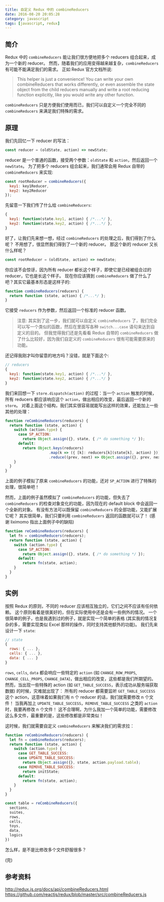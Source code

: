 ```yaml
---
title: 自定义 Redux 中的 combineReducers
date: 2016-08-20 20:05:28
category: javascript
tags: [javascript, redux]
---
```


## 简介
Redux 中的 `combineReducers` 能让我们很方便地把多个 reducers 组合起来，成为一个新的 reducer。 
然而，随着我们的应用变得越来越复杂，`combineReducers` 有可能不能满足我们的需求。
正如 Redux 官方文档所说:

> This helper is just a convenience! You can write your own combineReducers that works differently, or even assemble the state object from the child reducers manually and write a root reducing function explicitly, like you would write any other function.

`combineReducers` 只是方便我们使用而已，我们可以自定义一个完全不同的 `combineReducers` 来满足我们特殊的需求。

## 原理
我们先回忆一下 reducer 的写法：

```js
const reducer = (oldState, action) => newState;
```

reducer 是一个普通的函数，接受两个参数：`oldState` 和 `action`，然后返回一个 `newState`。
为了把多个 reducers 组合起来，我们通常会用 Redux 自带的 `combineReducers` 来实现:

```js
const rootReducer = combineReducers({
  key1: key1Reducer,
  key2: key2Reducer
});
```

先留意一下我们传了什么给 `combineReducers`:
```js
{
  key1: function(state.key1, action) { /*...*/ },
  key2: function(state.key2, action) { /*...*/ },
}
```

好了，让我们先来想一想，经过 `combineReducers` 的处理之后，我们得到了什么呢？
不用想了，很显然我们得到了一个新的 reducer。
那这个新的 reducer 又长什么样呢？
```js
const rootReducer = (oldState, action) => newState;
```

你应该不会惊讶，因为所有 reducer 都长这个样子，即使它是已经被组合过的 reducer，它也是长这个样子。
现在你应该猜到 `combineReducers` 做了什么了吧？其实它最基本形态是这样子的:

```js
function combineReducers(reducers) {
  return function (state, action) { /*...*/ };
}
```

它接受 `reducers` 作为参数，然后返回一个标准的 reducer 函数。

> 注意:
> 其实到了这一步，我们就可以自定义 `combineReducers` 了，我们完全可以写一个类似的函数，然后在里面写各种 `switch...case` 语句来达到自定义的目的。
> 但我觉得我们还是先看看 Redux 自带的 `combineReducers` 做了什么比较好，因为我们自定义的 `combineReducers` 很有可能需要原来的功能。

还记得我刚才叫你留意的地方吗？没错，就是下面这个:
```js
// reducers
{
  key1: function(state.key1, action) { /*...*/ },
  key2: function(state.key2, action) { /*...*/ }
}
```

我们来回想一下 `store.dispatch(action)` 的过程：当一个 `action` 触发的时候，所有 reducers 都应该响应这个 `action`，做出相应的改变，最后返回一个新的 `store`。
对着上面这个结构，我们其实很容易就能写出这样的效果，还能加上一些其他的处理：

```js
function reCombineReducers(reducers) {
  return function (state, action) {
    switch (action.type) {
      case SP_ACTION:
        return Object.assign({}, state, { /* do something */ });
      default:
        return Object.keys(reducers)
                    .map(k => ({ [k]: reducers[k](state[k], action) }))
                    .reduce((prev, next) => Object.assign({}, prev, next));
    }
  }
}
```

上面的例子模拟了原来 `combineReducers` 的功能，还对 `SP_ACTION` 进行了特殊的处理，很简单吧！

然而，上面的例子虽然模拟了 `combineReducers` 的功能，但失去了 `combineReducers` 的检查对象变化的功能，因为现在的 default block 中会返回一个全新的对象。
有没有方法可以既保留 `combineReducers` 的全部功能，又能扩展它呢？
其实很简单，我们只要利用 `combineReducers` 返回的函数就可以了！
(感谢 liximomo 指出上面例子中的缺陷)

```js
function reCombineReducers(reducers) {
  let fn = combineReducers(reducers);
  return function (state, action) {
    switch (action.type) {
      case SP_ACTION:
        return Object.assign({}, state, { /* do something */ });
      default:
        return fn(state, action);
    }
  }
}
```


## 实例
按照 Redux 的原则，不同的 reducer 应该相互独立的，它们之间不应该有任何依赖。
这个原则看着是很美好的，但在实际使用中还是会有一些例外的情况。
一个很简单的例子，也是我遇到过的例子，就是实现一个简单的表格 (其实我的情况复杂的多，需要实现类似 Excel 那样的操作，同时支持其他额外的功能)。
我们先来设计一下 `state`:

```js
// state
{
  rows: { ... },
  cells: { ... },
  data: { ... }
}
```

`rows`, `cells`, `data` 都会响应一些特定的 `action` (如 `CHANGE_ROW_PROPS`, `CHANGE_CELL_PROPS`, `CHANGE_DATA`)，做出相应的改变，这些都是我们所期望的。
然而，当出现一些特殊的 action (如 `GET_TABLE_SUCCESS`，表示成功从服务端获取数据) 的时候，灾难就出现了：
所有的 reducer 都需要监听 `GET_TABLE_SUCCESS` 这个 action，这意味着如果我们有 n 个 reducer 的话，我们就需要修改 n 个文件！
当我再加上 `UPDATE_TABLE_SUCCESS`，`REMOVE_TABLE_SUCCESS` 之类的 `action` 时，我要再修改 n 个文件！
这不合理啊，为什么我加一个简单的功能，需要修改这么多文件，最重要的是，这些修改都是非常类似！

这时候，我们就需要自定义 `combineReducers` 来解决我们的需求拉：

```js
function reCombineReducers(reducers) {
  let fn = combineReducers(reducers);
  return function (state, action) {
    switch (action.type) {
      case GET_TABLE_SUCCESS:
      case UPDATE_TABLE_SUCCESS:
        return Object.assign({}, state, action.payload.table);
      case REMOVE_TABLE_SUCCESS:
        return initState;
      default:
        return fn(state, action);
    }
  }
}

const table = reCombineReducers({
  sections,
  suites,
  rows,
  cells,
  toys,
  data,
  logics
})
```

怎么样，是不是比修改多个文件舒服很多？

(完)


## 参考资料
http://redux.js.org/docs/api/combineReducers.html
https://github.com/reactjs/redux/blob/master/src/combineReducers.js
